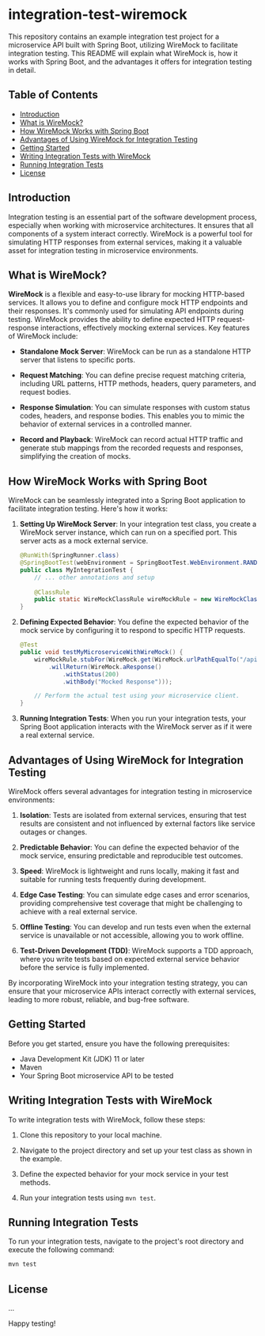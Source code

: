 # integration-test-wiremock
This repository contains an example integration test project for a microservice API built with Spring Boot, utilizing WireMock to facilitate integration testing. This README will explain what WireMock is, how it works with Spring Boot, and the advantages it offers for integration testing in detail.

## Table of Contents
- [Introduction](#introduction)
- [What is WireMock?](#what-is-wiremock)
- [How WireMock Works with Spring Boot](#how-wiremock-works-with-spring-boot)
- [Advantages of Using WireMock for Integration Testing](#advantages-of-using-wiremock-for-integration-testing)
- [Getting Started](#getting-started)
- [Writing Integration Tests with WireMock](#writing-integration-tests-with-wiremock)
- [Running Integration Tests](#running-integration-tests)
- [License](#license)

## Introduction

Integration testing is an essential part of the software development process, especially when working with microservice architectures. It ensures that all components of a system interact correctly. WireMock is a powerful tool for simulating HTTP responses from external services, making it a valuable asset for integration testing in microservice environments.

## What is WireMock?

**WireMock** is a flexible and easy-to-use library for mocking HTTP-based services. It allows you to define and configure mock HTTP endpoints and their responses. It's commonly used for simulating API endpoints during testing. WireMock provides the ability to define expected HTTP request-response interactions, effectively mocking external services.
Key features of WireMock include:

- **Standalone Mock Server**: WireMock can be run as a standalone HTTP server that listens to specific ports.

- **Request Matching**: You can define precise request matching criteria, including URL patterns, HTTP methods, headers, query parameters, and request bodies.

- **Response Simulation**: You can simulate responses with custom status codes, headers, and response bodies. This enables you to mimic the behavior of external services in a controlled manner.

- **Record and Playback**: WireMock can record actual HTTP traffic and generate stub mappings from the recorded requests and responses, simplifying the creation of mocks.

## How WireMock Works with Spring Boot

WireMock can be seamlessly integrated into a Spring Boot application to facilitate integration testing. Here's how it works:

1. **Setting Up WireMock Server**: In your integration test class, you create a WireMock server instance, which can run on a specified port. This server acts as a mock external service.

   ```java
   @RunWith(SpringRunner.class)
   @SpringBootTest(webEnvironment = SpringBootTest.WebEnvironment.RANDOM_PORT)
   public class MyIntegrationTest {
       // ... other annotations and setup
       
       @ClassRule
       public static WireMockClassRule wireMockRule = new WireMockClassRule(WireMockSpring.options().port(8080));
   }
   ```

2. **Defining Expected Behavior**: You define the expected behavior of the mock service by configuring it to respond to specific HTTP requests.

   ```java
   @Test
   public void testMyMicroserviceWithWireMock() {
       wireMockRule.stubFor(WireMock.get(WireMock.urlPathEqualTo("/api/resource"))
           .willReturn(WireMock.aResponse()
               .withStatus(200)
               .withBody("Mocked Response")));
   
       // Perform the actual test using your microservice client.
   }
   ```

3. **Running Integration Tests**: When you run your integration tests, your Spring Boot application interacts with the WireMock server as if it were a real external service.

## Advantages of Using WireMock for Integration Testing

WireMock offers several advantages for integration testing in microservice environments:

1. **Isolation**: Tests are isolated from external services, ensuring that test results are consistent and not influenced by external factors like service outages or changes.

2. **Predictable Behavior**: You can define the expected behavior of the mock service, ensuring predictable and reproducible test outcomes.

3. **Speed**: WireMock is lightweight and runs locally, making it fast and suitable for running tests frequently during development.

4. **Edge Case Testing**: You can simulate edge cases and error scenarios, providing comprehensive test coverage that might be challenging to achieve with a real external service.

5. **Offline Testing**: You can develop and run tests even when the external service is unavailable or not accessible, allowing you to work offline.

6. **Test-Driven Development (TDD)**: WireMock supports a TDD approach, where you write tests based on expected external service behavior before the service is fully implemented.

By incorporating WireMock into your integration testing strategy, you can ensure that your microservice APIs interact correctly with external services, leading to more robust, reliable, and bug-free software.

## Getting Started

Before you get started, ensure you have the following prerequisites:

- Java Development Kit (JDK) 11 or later
- Maven
- Your Spring Boot microservice API to be tested

## Writing Integration Tests with WireMock

To write integration tests with WireMock, follow these steps:

1. Clone this repository to your local machine.

2. Navigate to the project directory and set up your test class as shown in the example.

3. Define the expected behavior for your mock service in your test methods.

4. Run your integration tests using `mvn test`.

## Running Integration Tests

To run your integration tests, navigate to the project's root directory and execute the following command:

```bash
mvn test
```
## License

...

Happy testing!
